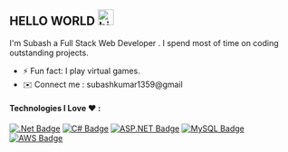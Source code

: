 ## HELLO WORLD <img src="https://user-images.githubusercontent.com/1303154/88677602-1635ba80-d120-11ea-84d8-d263ba5fc3c0.gif" width="28px" alt="hi">

I'm Subash a Full Stack Web Developer . I spend most of time on coding outstanding projects.


<!-- TODO: Add last video link -->

- ⚡ Fun fact: I play virtual games.
- ✉️ Connect me : subashkumar1359@gmail

#### Technologies I Love ❤️ :

<!-- TODO: Make technologies links takes you to repositories -->

[![.Net Badge](https://img.shields.io/badge/-Dotnet-61DBFB?style=for-the-badge&labelColor=black&logo=dotnet&logoColor=blue)](#)
[![C# Badge](https://img.shields.io/badge/-Csharp-239120?style=for-the-badge&labelColor=black&logo=csharp&logoColor=white)](#)
[![ASP.NET Badge](https://img.shields.io/badge/-ASP.Net-3C873A?style=for-the-badge&labelColor=black&logo=asp.net&logoColor=3C873A)](#)
[![MySQL Badge](https://img.shields.io/badge/-MySql-224cec?style=for-the-badge&labelColor=gold&logo=mysql&logoColor=224cec)](#)
[![AWS Badge](https://img.shields.io/badge/-aws-e0ab57?style=for-the-badge&labelColor=black&logo=amazon&logoColor=e0ab57)](#)






